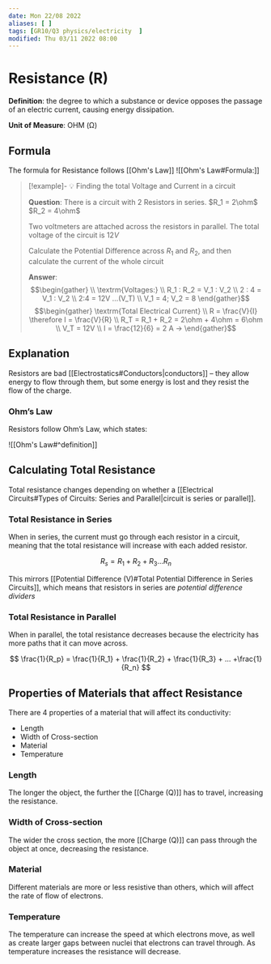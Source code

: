 ```yaml
---
date: Mon 22/08 2022
aliases: [ ]
tags: [GR10/Q3 physics/electricity  ]
modified: Thu 03/11 2022 08:00
---
```

# Resistance (R)
**Definition**:  the degree to which a substance or device opposes the passage of an electric current, causing energy dissipation. 

**Unit of Measure**: OHM (Ω)

## Formula
The formula for Resistance follows [[Ohm's Law]]
![[Ohm's Law#Formula:]]

> [!example]- :bulb: Finding the total Voltage and Current in a circuit
> 
> **Question**: There is a circuit with 2 Resistors in series. $R_1 = 2\ohm$ $R_2 = 4\ohm$
> 
> Two voltmeters are attached across the resistors in parallel. The total voltage of the circuit is $12V$
> 
> Calculate the Potential Difference across $R_1$ and $R_2$, and then calculate the current of the whole circuit
>  
>  **Answer**: 
> $$\begin{gather}
\\ \textrm{Voltages:}
\\ R_1 : R_2 = V_1 : V_2
\\ 2 : 4 = V_1 : V_2
\\ 2:4 = 12V …(V_T)
\\ V_1 = 4; V_2 = 8
\end{gather}$$
> $$\begin{gather}
\textrm{Total Electrical Current}
\\ R = \frac{V}{I}
\therefore I = \frac{V}{R}
\\ R_T = R_1 + R_2 = 2\ohm + 4\ohm = 6\ohm
\\ V_T = 12V
\\ I = \frac{12}{6} = 2 A →
\end{gather}$$

## Explanation
Resistors are bad [[Electrostatics#Conductors|conductors]] – they allow energy to flow through them, but some energy is lost and they resist the flow of the charge. 

### Ohm’s Law
Resistors follow Ohm’s Law, which states:

![[Ohm's Law#^definition]]

## Calculating Total Resistance
Total resistance changes depending on whether a [[Electrical Circuits#Types of Circuits: Series and Parallel|circuit is series or parallel]]. 

### Total Resistance in Series
When in series, the current must go through each resistor in a circuit, meaning that the total resistance will increase with each added resistor. 

$$
R_s = R_1 + R_2 + R_3 … R_n
$$

This mirrors [[Potential Difference (V)#Total Potential Difference in Series Circuits]], which means that resistors in series are *potential difference dividers*

### Total Resistance in Parallel
When in parallel, the total resistance decreases because the electricity has more paths that it can move across. 

$$
\frac{1}{R_p} = \frac{1}{R_1} + \frac{1}{R_2} + \frac{1}{R_3} + … +\frac{1}{R_n}
$$

## Properties of Materials that affect Resistance
There are 4 properties of a material that will affect its conductivity:
- Length
- Width of Cross-section
- Material 
- Temperature

### Length
The longer the object, the further the [[Charge (Q)]] has to travel, increasing the resistance.

### Width of Cross-section
The wider the cross section, the more [[Charge (Q)]] can pass through the object at once, decreasing the resistance.

### Material
Different materials are more or less resistive than others, which will affect the rate of flow of electrons. 

### Temperature
The temperature can increase the speed at which electrons move, as well as create larger gaps between nuclei that electrons can travel through. As temperature increases the resistance will decrease. 

